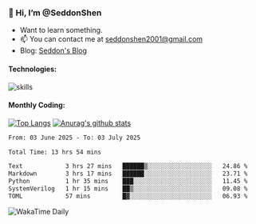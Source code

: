 ### 👋 Hi, I’m @SeddonShen
- Want to learn something.
- 📫 You can contact me at seddonshen2001@gmail.com
- Blog: [Seddon's Blog](https://seddonshen.github.io/)
#### Technologies:

![skills](https://skillicons.dev/icons?i=scala,js,html,css,bootstrap,jquery,c,cpp,cloudflare,django,docker,flask,git,github,githubactions,linux,latex,mysql,nodejs,ps,php,pr,py,raspberrypi,redis,unreal,v,vscode,vue,bash)

#### Monthly Coding:
[![Top Langs](https://github-readme-stats.vercel.app/api/top-langs?username=seddonshen&show_icons=true&locale=en&layout=compact&hide=html&langs_count=8)](https://github.com/SeddonShen/)
[![Anurag's github stats](https://github-readme-stats.vercel.app/api?username=SeddonShen&count_private=true&show_icons=true)](https://github.com/anuraghazra/github-readme-stats)
<!--START_SECTION:waka-->

```txt
From: 03 June 2025 - To: 03 July 2025

Total Time: 13 hrs 54 mins

Text            3 hrs 27 mins   ██████▒░░░░░░░░░░░░░░░░░░   24.86 %
Markdown        3 hrs 17 mins   ██████░░░░░░░░░░░░░░░░░░░   23.71 %
Python          1 hr 35 mins    ███░░░░░░░░░░░░░░░░░░░░░░   11.45 %
SystemVerilog   1 hr 15 mins    ██▒░░░░░░░░░░░░░░░░░░░░░░   09.08 %
TOML            57 mins         █▓░░░░░░░░░░░░░░░░░░░░░░░   06.93 %
```

<!--END_SECTION:waka-->

![WakaTime Daily](https://wakatime.com/share/@seddon2001/61a7e342-5f12-4fea-bf92-1fac161e97d6.svg)
<!---
SeddonShen/SeddonShen is a ✨ special ✨ repository because its `README.md` (this file) appears on your GitHub profile.
You can click the Preview link to take a look at your changes.
--->
